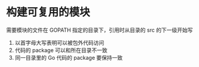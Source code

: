 # 构建可复用的模块
需要模块的文件在 GOPATH 指定的目录下，引用时从目录的 src 的下一级开始写

1. 以首字母大写表明可以被包外代码访问
2. 代码的 package 可以和所在目录不一致
3. 同一目录里的 Go 代码的 package 要保持一致
